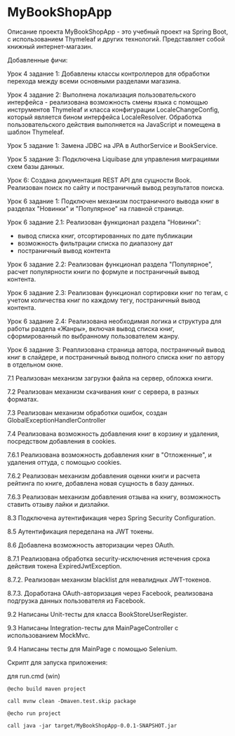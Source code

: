 # MyBookShopApp
Описание проекта
MyBookShopApp - это учебный проект на Spring Boot, с использованием Thymeleaf и других технологий. Представляет собой книжный интернет-магазин.

Добавленные фичи:

Урок 4 задание 1:
Добавлены классы контроллеров для обработки перехода между всеми основными разделами магазина.

Урок 4 задание 2:
Выполнена локализация пользовательского интерфейса - реализована возможность смены языка с помощью инструментов Thymeleaf и класса конфигурации LocaleChangeConfig, который является бином интерфейса LocaleResolver. Обработка пользовательского действия выполняется на JavaScript и помещена в шаблон Thymeleaf.

Урок 5 задание 1:
Замена JDBC на JPA в AuthorService и BookService.

Урок 5 задание 3:
Подключена Liquibase для управления миграциями схем базы данных.

Урок 6:
Создана документация REST API для сущности Book. 
Реализован поиск по сайту и постраничный вывод результатов поиска.

Урок 6 задание 1:
Подключен механизм постраничного вывода книг в разделах "Новинки" и "Популярное" на главной странице.

Урок 6 задание 2.1:
Реализован функционал раздела "Новинки": 
- вывод списка книг, отсортированных по дате публикации
- возможность фильтрации списка по диапазону дат
- постраничный вывод контента

Урок 6 задание 2.2:
Реализован функционал раздела "Популярное", расчет популярности книги по формуле и постраничный вывод контента.

Урок 6 задание 2.3:
Реализован функционал сортировки книг по тегам, с учетом количества книг по каждому тегу, постраничный вывод контента.

Урок 6 задание 2.4:
Реализована необходимая логика и структура для работы раздела «Жанры», включая вывод списка книг, сформированный по выбранному пользователем жанру. 

Урок 6 задание 3:
Реаплизована страница автора, постраничный вывод книг в слайдере, и постраничный вывод полного списка книг по автору в отдельном окне.

7.1 Реализован механизм загрузки файла на сервер, обложка книги.

7.2 Реализован механизм скачивания книг с сервера, в разных форматах.

7.3 Реализован механизм обработки ошибок, создан GlobalExceptionHandlerController

7.4 Реализована возможность добавления книг в корзину и удаления, посредством добавления в cookies.

7.6.1 Реализована возможность добавления книг в "Отложенные", и удаления оттуда, с помощью cookies.

7.6.2 Реализован механизм добавления оценки книги и расчета рейтинга по книге, добавлена новая сущность в базу данных.

7.6.3 Реализован механизм добавления отзыва на книгу, возможность ставить отзыву лайки и дизлайки.

8.3 Подключена аутентификация через Spring Security Configuration.

8.5 Аутентификация переделана на JWT токены.

8.6 Добавлена возможность авторизации через OAuth.

8.7.1 Реализована обработка security-исключения истечения срока действия токена ExpiredJwtException.

8.7.2. Реализован механизм blacklist для невалидных JWT-токенов.

8.7.3. Доработана OAuth-авторизация через Facebook, реализована подгрузка данных пользователя из Facebook.

9.2 Написаны Unit-тесты для класса BookStoreUserRegister.

9.3 Написаны Integration-тесты для MainPageController с использованием MockMvc.

9.4 Написаны тесты для MainPage с помощью Selenium.



Скрипт для запуска приложения:

для run.cmd (win)

`@echo build maven project`

`call mvnw clean -Dmaven.test.skip package`

`@echo run project`

`call java -jar target/MyBookShopApp-0.0.1-SNAPSHOT.jar`

